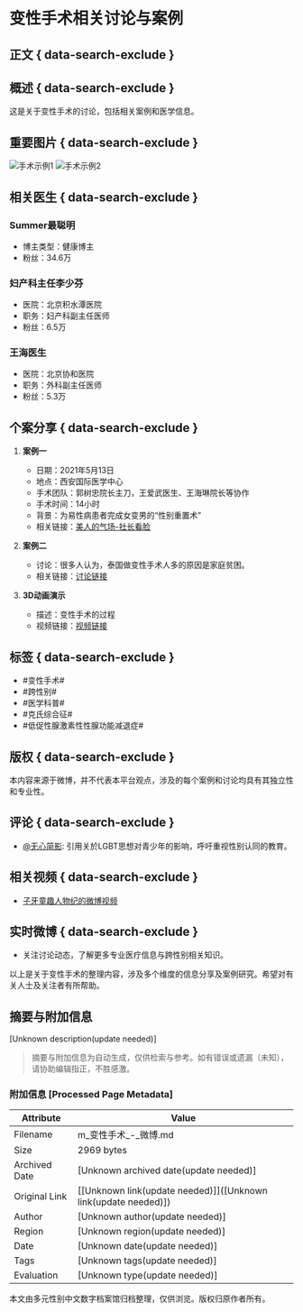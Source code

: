 # 变性手术相关讨论与案例

## 正文 { data-search-exclude }


## 概述 { data-search-exclude }
这是关于变性手术的讨论，包括相关案例和医学信息。

## 重要图片 { data-search-exclude }
![手术示例1](https://wx2.sinaimg.cn/orj480/72053c12ly1hwv5z2px70j20u00u00v3.jpg)
![手术示例2](https://wx1.sinaimg.cn/orj360/d3ceb626gy1hj9nbdrvkbj20sg0zdwj9.jpg)

## 相关医生 { data-search-exclude }
### Summer最聪明
- 博主类型：健康博主
- 粉丝：34.6万

### 妇产科主任李少芬
- 医院：北京积水潭医院
- 职务：妇产科副主任医师
- 粉丝：6.5万

### 王海医生
- 医院：北京协和医院
- 职务：外科副主任医师
- 粉丝：5.3万

## 个案分享 { data-search-exclude }
1. **案例一**
   - 日期：2021年5月13日
   - 地点：西安国际医学中心
   - 手术团队：郭树忠院长主刀，王爱武医生、王海琳院长等协作
   - 手术时间：14小时
   - 背景：为易性病患者完成女变男的“性别重置术”
   - 相关链接：[美人的气场-社长看脸](https://m.weibo.cn/search?containerid=231522type%3D1%26t%3D10%26q%3D%23%E7%BE%8E%E4%BA%BA%E7%9A%84%E6%B0%94%E5%9C%BA-%E7%A4%BE%E9%95%BF%E7%9C%8B%E8%84%B8%23&extparam=%23%E7%BE%8E%E4%BA%BA%E7%9A%84%E6%B0%94%E5%9C%BA-%E7%A4%BE%E9%95%BF%E7%9C%8B%E8%84%B8%23&luicode=10000011&lfid=231522type%3D1%26t%3D10%26q%3D%23%E5%8F%98%E6%80%A7%E6%89%8B%E6%9C%AF%23&featurecode=20000180.Sau+T)

2. **案例二**
   - 讨论：很多人认为，泰国做变性手术人多的原因是家庭贫困。
   - 相关链接：[讨论链接](https://m.weibo.cn/search?containerid=231522type%3D1%26t%3D10%26q%3D%23%E5%8F%98%E6%80%A7%E6%89%8B%E6%9C%AF%23&isnewpage=1&luicode=10000011&lfid=231522type%3D1%26t%3D10%26q%3D%23%E5%8F%98%E6%80%A7%E6%89%8B%E6%9C%AF%23&featurecode=20000180.Sau+T)

3. **3D动画演示**
   - 描述：变性手术的过程
   - 视频链接：[视频链接](https://video.weibo.com/show?fid=1034:4962109071753254)

## 标签 { data-search-exclude }
- #变性手术#
- #跨性别#
- #医学科普#
- #克氏综合征#
- #低促性腺激素性性腺功能减退症#

## 版权 { data-search-exclude }
本内容来源于微博，并不代表本平台观点，涉及的每个案例和讨论均具有其独立性和专业性。

## 评论 { data-search-exclude }
- [@无心简影](https://m.weibo.cn/u/5564927603?luicode=10000011&lfid=231522type%3D1%26t%3D10%26q%3D%23%E5%8F%98%E6%80%A7%E6%89%8B%E6%9C%AF%23&featurecode=20000180.Sau+T): 引用关於LGBT思想对青少年的影响，呼吁重视性别认同的教育。

## 相关视频 { data-search-exclude }
- [子牙童趣人物纪的微博视频](https://video.weibo.com/show?fid=1034:4998100658356246)

## 实时微博 { data-search-exclude }
- 关注讨论动态，了解更多专业医疗信息与跨性别相关知识。

以上是关于变性手术的整理内容，涉及多个维度的信息分享及案例研究。希望对有关人士及关注者有所帮助。
<!-- tcd_original_link https://m.weibo.cn/search?containerid=231522type%3D1%26t%3D10%26q%3D%23%E5%8F%98%E6%80%A7%E6%89%8B%E6%9C%AF%23&isnewpage=1&luicode=10000011&lfid=1005051610341495&featurecode=20000180.Sau+T -->


## 摘要与附加信息

<!-- tcd_abstract -->
[Unknown description(update needed)]
<!-- tcd_abstract_end -->

> 摘要与附加信息为自动生成，仅供检索与参考。如有错误或遗漏（未知），请协助编辑指正，不胜感激。

### 附加信息 [Processed Page Metadata]

| Attribute       | Value                                  |
|-----------------|----------------------------------------|
| Filename        | m_变性手术_-_微博.md                             |
| Size            | 2969 bytes                           |
| Archived Date   | [Unknown archived date(update needed)]                             |
| Original Link   | [[Unknown link(update needed)]]([Unknown link(update needed)])                       |
| Author          | [Unknown author(update needed)]                               |
| Region          | [Unknown region(update needed)]                               |
| Date            | [Unknown date(update needed)]                                 |
| Tags            | [Unknown tags(update needed)]                                 |
| Evaluation            | [Unknown type(update needed)]                                 |
<!-- tcd_table_end -->

本文由多元性别中文数字档案馆归档整理，仅供浏览。版权归原作者所有。
